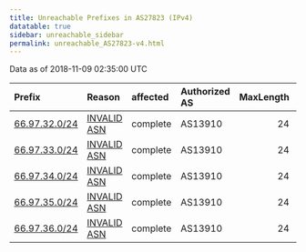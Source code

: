 ```yaml
---
title: Unreachable Prefixes in AS27823 (IPv4)
datatable: true
sidebar: unreachable_sidebar
permalink: unreachable_AS27823-v4.html
---
```


Data as of 2018-11-09 02:35:00 UTC


<div class="datatable-begin"></div>

| Prefix                                               | Reason                                                                                               | affected   | Authorized AS   |   MaxLength | Anchor                           |   unreachable /24s |
|:-----------------------------------------------------|:-----------------------------------------------------------------------------------------------------|:-----------|:----------------|------------:|:---------------------------------|-------------------:|
| [66.97.32.0/24](https://stat.ripe.net/66.97.32.0/24) | [INVALID ASN](https://rpki-validator.ripe.net/announcement-preview?asn=AS27823&prefix=66.97.32.0/24) | complete   | AS13910         |          24 | [ARIN](unreachable_ARIN-v4.html) |                  1 |
| [66.97.33.0/24](https://stat.ripe.net/66.97.33.0/24) | [INVALID ASN](https://rpki-validator.ripe.net/announcement-preview?asn=AS27823&prefix=66.97.33.0/24) | complete   | AS13910         |          24 | [ARIN](unreachable_ARIN-v4.html) |                  1 |
| [66.97.34.0/24](https://stat.ripe.net/66.97.34.0/24) | [INVALID ASN](https://rpki-validator.ripe.net/announcement-preview?asn=AS27823&prefix=66.97.34.0/24) | complete   | AS13910         |          24 | [ARIN](unreachable_ARIN-v4.html) |                  1 |
| [66.97.35.0/24](https://stat.ripe.net/66.97.35.0/24) | [INVALID ASN](https://rpki-validator.ripe.net/announcement-preview?asn=AS27823&prefix=66.97.35.0/24) | complete   | AS13910         |          24 | [ARIN](unreachable_ARIN-v4.html) |                  1 |
| [66.97.36.0/24](https://stat.ripe.net/66.97.36.0/24) | [INVALID ASN](https://rpki-validator.ripe.net/announcement-preview?asn=AS27823&prefix=66.97.36.0/24) | complete   | AS13910         |          24 | [ARIN](unreachable_ARIN-v4.html) |                  1 |

<div class="datatable-end"></div>
